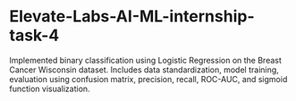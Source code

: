 # Elevate-Labs-AI-ML-internship-task-4
Implemented binary classification using Logistic Regression on the Breast Cancer Wisconsin dataset. Includes data standardization, model training, evaluation using confusion matrix, precision, recall, ROC-AUC, and sigmoid function visualization.
